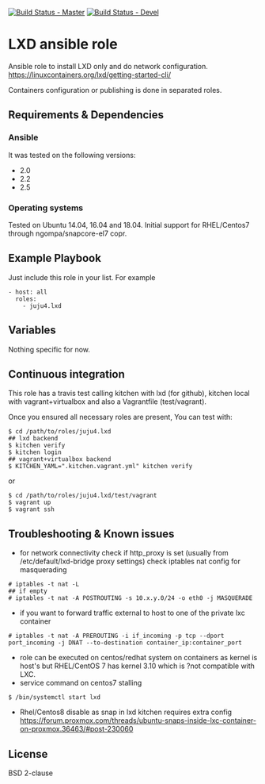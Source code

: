 [![Build Status - Master](https://travis-ci.org/juju4/ansible-lxd.svg?branch=master)](https://travis-ci.org/juju4/ansible-lxd)
[![Build Status - Devel](https://travis-ci.org/juju4/ansible-lxd.svg?branch=devel)](https://travis-ci.org/juju4/ansible-lxd/branches)
# LXD ansible role

Ansible role to install LXD only and do network configuration.
https://linuxcontainers.org/lxd/getting-started-cli/

Containers configuration or publishing is done in separated roles.

## Requirements & Dependencies

### Ansible
It was tested on the following versions:
 * 2.0
 * 2.2
 * 2.5

### Operating systems

Tested on Ubuntu 14.04, 16.04 and 18.04.
Initial support for RHEL/Centos7 through ngompa/snapcore-el7 copr.

## Example Playbook

Just include this role in your list.
For example

```
- host: all
  roles:
    - juju4.lxd
```

## Variables

Nothing specific for now.

## Continuous integration

This role has a travis test calling kitchen with lxd (for github), kitchen local with vagrant+virtualbox and also a Vagrantfile (test/vagrant).

Once you ensured all necessary roles are present, You can test with:
```
$ cd /path/to/roles/juju4.lxd
## lxd backend
$ kitchen verify
$ kitchen login
## vagrant+virtualbox backend
$ KITCHEN_YAML=".kitchen.vagrant.yml" kitchen verify
```
or
```
$ cd /path/to/roles/juju4.lxd/test/vagrant
$ vagrant up
$ vagrant ssh
```

## Troubleshooting & Known issues

* for network connectivity
check if http_proxy is set (usually from /etc/default/lxd-bridge proxy settings)
check iptables nat config for masquerading
```
# iptables -t nat -L
## if empty
# iptables -t nat -A POSTROUTING -s 10.x.y.0/24 -o eth0 -j MASQUERADE
```
* if you want to forward traffic external to host to one of the private lxc container
```
# iptables -t nat -A PREROUTING -i if_incoming -p tcp --dport port_incoming -j DNAT --to-destination container_ip:container_port
```

* role can be executed on centos/redhat system on containers as kernel is host's
but RHEL/CentOS 7 has kernel 3.10 which is ?not compatible with LXC.
* service command on centos7 stalling
```
$ /bin/systemctl start lxd
```

* Rhel/Centos8 disable as snap in lxd kitchen requires extra config
https://forum.proxmox.com/threads/ubuntu-snaps-inside-lxc-container-on-proxmox.36463/#post-230060

## License

BSD 2-clause

